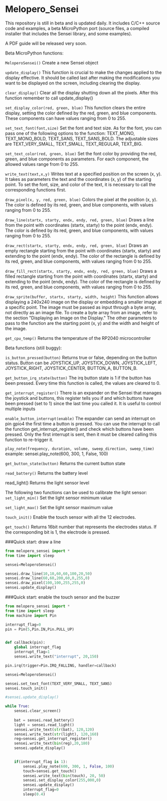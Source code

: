 # Melopero_Sensei

This repository is still in beta and is updated daily. It includes C/C++ source code and examples, a beta MicroPython port (source files, a compiled installer that includes the Sensei library, and some examples).

A PDF guide will be released very soon.

Beta MicroPython functions:

`MeloperoSensei()`
Create a new Sensei object

`update_display()`
This function is crucial to make the changes applied to the display effective. It should be called last after making the modifications you want to be displayed on the screen, including clearing the display.

`clear_display()`
Clear all the display shutting down all the pixels.
After this function remember to call update_display()

`set_display_color(red, green, blue)`
This function clears the entire display, setting the color defined by the red, green, and blue components. These components can have values ranging from 0 to 255.

`set_text_font(font,size)`
Set the font and text size. As for the font, you can pass one of the following options to the function: TEXT_MONO, TEXT_MONO_BOLD, TEXT_SANS, TEXT_SANS_BOLD. The adjustable sizes are TEXT_VERY_SMALL, TEXT_SMALL, TEXT_REGULAR, TEXT_BIG.

`set_text_color(red, green, blue)`
Set the font color by providing the red, green, and blue components as parameters. For each component, the allowed values range from 0 to 255.

`write_text(text,x,y)`
Writes text at a specified position on the screen (x, y). It takes as parameters the text and the coordinates (x, y) of the starting point. To set the font, size, and color of the text, it is necessary to call the corresponding functions first.

`draw_pixel(x, y, red, green, blue)`
Colors the pixel at the position (x, y). The color is defined by its red, green, and blue components, with values ranging from 0 to 255.

`draw_line(startx, starty, endx, endy, red, green, blue)`
Draws a line from the point with coordinates (startx, starty) to the point (endx, endy). The color is defined by its red, green, and blue components, with values ranging from 0 to 255.

`draw_rect(startx, starty, endx, endy, red, green, blue)`
Draws an empty rectangle starting from the point with coordinates (startx, starty) and extending to the point (endx, endy). The color of the rectangle is defined by its red, green, and blue components, with values ranging from 0 to 255.

`draw_fill_rect(startx, starty, endx, endy, red, green, blue)`
Draws a filled rectangle starting from the point with coordinates (startx, starty) and extending to the point (endx, endy). The color of the rectangle is defined by its red, green, and blue components, with values ranging from 0 to 255.

`draw_sprite(buffer, startx, starty, width, height)`
This function allows displaying a 240x240 image on the display or embedding a smaller image at a specific point. The image must be passed as input through a byte array, not directly as an image file. To create a byte array from an image, refer to the section "Displaying an Image on the Display."
The other parameters to pass to the function are the starting point (x, y) and the width and height of the image.

`get_cpu_temp()`
Returns the temperature of the RP2040 microcontroller


Beta functions (still buggy):

`is_button_pressed(button)`
Returns true or false, depending on the button status.
Button can be JOYSTICK_UP, JOYSTICK_DOWN, JOYSTICK_LEFT, JOYSTICK_RIGHT, JOYSTICK_CENTER, BUTTON_A, BUTTON_B.

`get_button_irq_state(button)`
The irq button state is 1 if the button has been pressed.
Every time this function is called, the values are cleared to 0.

`get_interrupt_register()`
There is an expander on the Sensei that manages the joystick and buttons, this register tells you if and which buttons have been pressed (set to 1) since the last time you called it. It is useful to control multiple inputs
 
`enable_button_interrupt(enable)`
The expander can send an interrupt on pin gpio4 the first time a button is pressed.
You can use the interrupt to call the function get_interrupt_register() and check which buttons have been pressed. Only the first interrupt is sent, then it must be cleared calling this function to re-trigger it.

`play_note(frequency, duration, volume, sweep_direction, sweep_time)`
example: sensei.play_note(600, 300, 1, False, 100)
   

`get_button_state(button)`
Returns the current button state

`read_battery()`
Returns the battery level

read_light()
Returns the light sensor level


The following two functions can be used to calibrate the light sensor:
`set_light_min()`
Set the light sensor minimum value

`set_light_max()`
Set the light sensor maximum value


`touch_init()`
Enable the touch sensor with all the 12 electrodes.

`get_touch()`
Returns 16bit number that represents the electrodes status. If the corresponding bit is 1, the electrode is pressed.


###Quick start: draw a line
```python
from melopero_sensei import *
from time import sleep

sensei=MeloperoSensei()

sensei.draw_line(10,10,60,60,100,20,50)
sensei.draw_line(60,60,200,60,0,255,0)
sensei.draw_pixel(100,100,255,255,0)
sensei.update_display()

```

###Quick start: enable the touch sensor and the buzzer
```python
from melopero_sensei import *
from time import sleep
from machine import Pin

interrupt_flag=0
pin = Pin(5,Pin.IN,Pin.PULL_UP)


def callback(pin):
    global interrupt_flag
    interrupt_flag=1
    sensei.write_text("interrupt", 20,150)

pin.irq(trigger=Pin.IRQ_FALLING, handler=callback)

sensei=MeloperoSensei()

sensei.set_text_font(TEXT_VERY_SMALL, TEXT_SANS)
sensei.touch_init()

#sensei.update_display()

while True:
    sensei.clear_screen()
    
    bat = sensei.read_battery()
    light = sensei.read_light()
    sensei.write_text(str(bat), 120,120)
    sensei.write_text(str(light), 120,160)
    reg=sensei.get_interrupt_register()
    sensei.write_text(bin(reg),20,180)
    sensei.update_display()
    

    if(interrupt_flag is 1):
        sensei.play_note(600, 300, 1, False, 100)
        touch=sensei.get_touch()
        sensei.write_text(bin(touch), 20, 50)
        sensei.set_display_color(255,000,0)
        sensei.update_display()
        interrupt_flag=0
        sleep(0.4)
```